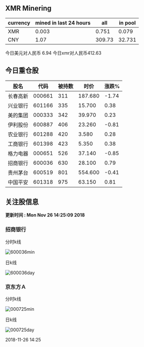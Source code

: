 ## XMR Minering

|currency|mined in last 24 hours|all|in pool|
|---|---|---|---|
|XMR|0.003|0.751|0.079|
|CNY|1.07|309.73|32.731|

今日美元对人民币 6.94	今日xmr对人民币412.63


## 今日重仓股 

|股名|代码|被持数|时价|涨跌%|
|---|---|---|---|---|
|长春高新|000661|311|187.680|-1.74|
|兴业银行|601166|335|15.700|0.38|
|美的集团|000333|342|39.970|0.23|
|伊利股份|600887|406|23.260|-0.81|
|农业银行|601288|420|3.580|0.28|
|工商银行|601398|423|5.350|0.38|
|格力电器|000651|526|37.140|-0.85|
|招商银行|600036|630|28.100|0.79|
|贵州茅台|600519|801|554.600|-0.41|
|中国平安|601318|975|63.150|0.81|

## 关注股信息
**更新时间 : Mon Nov 26 14:25:09 2018**
### 招商银行 
分时k线

![600036min](http://image.sinajs.cn/newchart/min/n/sh600036.gif)

日k线

![600036day](http://image.sinajs.cn/newchart/daily/n/sh600036.gif)

### 京东方Ａ 
分时k线

![000725min](http://image.sinajs.cn/newchart/min/n/sz000725.gif)

日k线

![000725day](http://image.sinajs.cn/newchart/daily/n/sz000725.gif)

2018-11-26 14:25